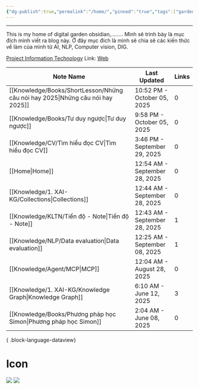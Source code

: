 ```yaml
---
{"dg-publish":true,"permalink":"/home/","pinned":"true","tags":["gardenEntry"]}
---
```


---

This is my home of digital garden obsidian,........
Mình sẽ trình bày là mục đích mình viết ra blog này. Ở đây mục đích là mình sẽ chia sẽ các kiến thức về làm của mình từ AI, NLP, Computer vision, DIG. 

[Project Information Technology](Knowledge/NLP/Project%20Information%20Technology.md)
Link: [Web](https://app.netlify.com/sites/snape-blog/deploys)

| Note Name                                                                         | Last Updated                  | Links |
| --------------------------------------------------------------------------------- | ----------------------------- | ----- |
| [[Knowledge/Books/ShortLesson/Những câu nói hay 2025\|Những câu nói hay 2025]] | 10:52 PM - October 05, 2025   | 0     |
| [[Knowledge/Books/Tư duy ngược\|Tư duy ngược]]                                 | 9:58 PM - October 05, 2025    | 0     |
| [[Knowledge/CV/Tìm hiểu đọc CV\|Tìm hiểu đọc CV]]                              | 3:46 PM - September 29, 2025  | 0     |
| [[Home\|Home]]                                                                 | 12:54 AM - September 28, 2025 | 0     |
| [[Knowledge/1. XAI-KG/Collections\|Collections]]                               | 12:44 AM - September 28, 2025 | 0     |
| [[Knowledge/KLTN/Tiến độ - Note\|Tiến độ - Note]]                              | 12:43 AM - September 28, 2025 | 1     |
| [[Knowledge/NLP/Data evaluation\|Data evaluation]]                             | 12:25 AM - September 08, 2025 | 1     |
| [[Knowledge/Agent/MCP\|MCP]]                                                   | 12:04 AM - August 28, 2025    | 0     |
| [[Knowledge/1. XAI-KG/Knowledge Graph\|Knowledge Graph]]                       | 6:10 AM - June 12, 2025       | 3     |
| [[Knowledge/Books/Phương pháp học Simon\|Phương pháp học Simon]]               | 2:04 AM - June 08, 2025       | 0     |

{ .block-language-dataview}

# Icon
![](/img/user/assets/icon/profile.png)
![](/img/user/assets/icon/myface-1.png)


